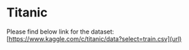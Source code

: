 # Titanic
Please find below link for the dataset:
[https://www.kaggle.com/c/titanic/data?select=train.csv](url)
